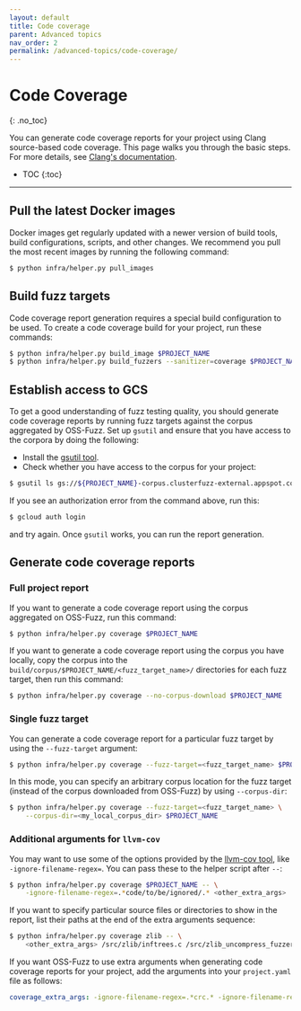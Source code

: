 ```yaml
---
layout: default
title: Code coverage
parent: Advanced topics
nav_order: 2
permalink: /advanced-topics/code-coverage/
---
```


# Code Coverage
{: .no_toc}

You can generate code coverage reports for your project using Clang source-based
code coverage. This page walks you through the basic steps. For more details,
see [Clang's documentation].

- TOC
{:toc}
---

## Pull the latest Docker images

Docker images get regularly updated with a newer version of build tools, build
configurations, scripts, and other changes. We recommend you pull the most
recent images by running the following command:

```bash
$ python infra/helper.py pull_images
```

## Build fuzz targets

Code coverage report generation requires a special build configuration to be
used. To create a code coverage build for your project, run these commands:

```bash
$ python infra/helper.py build_image $PROJECT_NAME
$ python infra/helper.py build_fuzzers --sanitizer=coverage $PROJECT_NAME
```

## Establish access to GCS

To get a good understanding of fuzz testing quality, you should generate code
coverage reports by running fuzz targets against the corpus
aggregated by OSS-Fuzz. Set up `gsutil` and ensure that you have access to the
corpora by doing the following:

* Install the [gsutil tool].
* Check whether you have access to the corpus for your project:

```bash
$ gsutil ls gs://${PROJECT_NAME}-corpus.clusterfuzz-external.appspot.com/
```

If you see an authorization error from the command above, run this:

```bash
$ gcloud auth login
```

and try again. Once `gsutil` works, you can run the report generation.

## Generate code coverage reports

### Full project report

If you want to generate a code coverage report using the corpus aggregated on
OSS-Fuzz, run this command:

```bash
$ python infra/helper.py coverage $PROJECT_NAME
```

If you want to generate a code coverage report using the corpus you have
locally, copy the corpus into the
`build/corpus/$PROJECT_NAME/<fuzz_target_name>/` directories for each fuzz
target, then run this command:

```bash
$ python infra/helper.py coverage --no-corpus-download $PROJECT_NAME
```

### Single fuzz target

You can generate a code coverage report for a particular fuzz target by using
the `--fuzz-target` argument:

```bash
$ python infra/helper.py coverage --fuzz-target=<fuzz_target_name> $PROJECT_NAME
```

In this mode, you can specify an arbitrary corpus location for the fuzz target
(instead of the corpus downloaded from OSS-Fuzz) by using `--corpus-dir`:

```bash
$ python infra/helper.py coverage --fuzz-target=<fuzz_target_name> \
    --corpus-dir=<my_local_corpus_dir> $PROJECT_NAME
```

### Additional arguments for `llvm-cov`

You may want to use some of the options provided by the [llvm-cov tool], like
`-ignore-filename-regex=`. You can pass these to the helper script after `--`:

```bash
$ python infra/helper.py coverage $PROJECT_NAME -- \
    -ignore-filename-regex=.*code/to/be/ignored/.* <other_extra_args>
```

If you want to specify particular source files or directories to show in the
report, list their paths at the end of the extra arguments sequence:

```bash
$ python infra/helper.py coverage zlib -- \
    <other_extra_args> /src/zlib/inftrees.c /src/zlib_uncompress_fuzzer.cc /src/zlib/zutil.c
```

If you want OSS-Fuzz to use extra arguments when generating code coverage
reports for your project, add the arguments into your `project.yaml` file as
follows:

```yaml
coverage_extra_args: -ignore-filename-regex=.*crc.* -ignore-filename-regex=.*adler.* <other_extra_args>
```

[Clang's documentation]: https://clang.llvm.org/docs/SourceBasedCodeCoverage.html
[gsutil tool]: https://cloud.google.com/storage/docs/gsutil_install
[llvm-cov tool]: https://llvm.org/docs/CommandGuide/llvm-cov.html